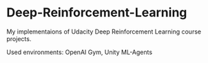 # Deep-Reinforcement-Learning
My implementaions of Udacity Deep Reinforcement Learning course projects.

Used environments: OpenAI Gym, Unity ML-Agents
